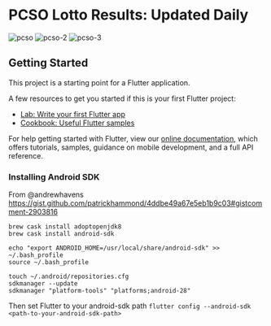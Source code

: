 # PCSO Lotto Results: Updated Daily

![pcso](https://user-images.githubusercontent.com/31245853/220572464-d3d6d205-a8d8-4dce-87df-fece16466028.jpeg)
![pcso-2](https://user-images.githubusercontent.com/31245853/220572475-80158d6e-1f8a-46a1-a6f9-913d1a0fdf33.jpeg)
![pcso-3](https://user-images.githubusercontent.com/31245853/220572484-9395bd20-4c0c-4287-8fff-5a174aed2916.jpeg)

## Getting Started

This project is a starting point for a Flutter application.

A few resources to get you started if this is your first Flutter project:

- [Lab: Write your first Flutter app](https://flutter.dev/docs/get-started/codelab)
- [Cookbook: Useful Flutter samples](https://flutter.dev/docs/cookbook)

For help getting started with Flutter, view our 
[online documentation](https://flutter.dev/docs), which offers tutorials, 
samples, guidance on mobile development, and a full API reference.

### Installing Android SDK
From @andrewhavens
https://gist.github.com/patrickhammond/4ddbe49a67e5eb1b9c03#gistcomment-2903816

```
brew cask install adoptopenjdk8
brew cask install android-sdk

echo "export ANDROID_HOME=/usr/local/share/android-sdk" >> ~/.bash_profile
source ~/.bash_profile

touch ~/.android/repositories.cfg
sdkmanager --update
sdkmanager "platform-tools" "platforms;android-28"
```

Then set Flutter to your android-sdk path
`flutter config --android-sdk <path-to-your-android-sdk-path>`
